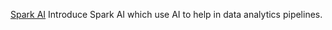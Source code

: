 [Spark AI](https://www.youtube.com/watch?v=yj7XlTB1Jvc)
Introduce Spark AI which use AI to help in data analytics pipelines.

